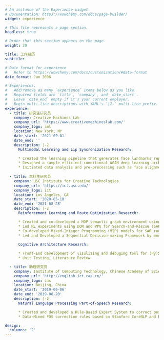 ```yaml
---
# An instance of the Experience widget.
# Documentation: https://wowchemy.com/docs/page-builder/
widget: experience

# This file represents a page section.
headless: true

# Order that this section appears on the page.
weight: 20

title: 工作经历
subtitle:

# Date format for experience
#   Refer to https://wowchemy.com/docs/customization/#date-format
date_format: Jan 2006

# Experiences.
#   Add/remove as many `experience` items below as you like.
#   Required fields are `title`, `company`, and `date_start`.
#   Leave `date_end` empty if it's your current employer.
#   Begin multi-line descriptions with YAML's `|2-` multi-line prefix.
experience:
  - title: 研究生研究员
    company: Creative Machines Lab
    company_url: 'https://www.creativemachineslab.com/'
    company_logo: cml
    location: New York, NY
    date_start: '2021-09-01'
    date_end: ''
    description: |-2
      Multimodal Learning and Lip Syncronization Research:

      * Created the learning pipeline that generates face landmarks representing facial movements based on human speed audio data
      * Designed a sample efficient conditional WGAN deep learning architecture, trained on ~6000 videos using the VoxCeleb2 dataset
      * Initiated data analysis and pre-processing such as face alignment and audio processing to reduce training time within 15 mins
        
  - title: 本科生研究员
    company: USC Institute for Creative Technologies
    company_url: 'https://ict.usc.edu/'
    company_logo: ict
    location: Los Angeles, CA
    date_start: '2020-05-18'
    date_end: '2021-08-28'
    description: |-2
      Reinforcement Learning and Route Optimization Research:

      * Created and co-developed a MDP semantic graph environment using the OpenAI Gym and NetworkX
      * Led RL experiments using DQN and PPO for Search-and-Rescue (SAR) route optimization
      * Co-developed Mixed-Integer Programming (MIP) models for SAR route planning with Google OR-Tools
      * Led and Developed a Sequential Decision-making Framework by modifying the Transformer Architecture for multi-agent SAR
  
      Cognitive Architecture Research:

      * Front-End development of visulizing and debuging tool for (Py)Sigma Cognitive Architecture
      * Unit Testing, Literature Review

  - title: 助理研究员
    company: Institute of Computing Technology, Chinese Academy of Sciences
    company_url: 'http://english.ict.cas.cn/'
    company_logo: cas
    location: Beijing, China
    date_start: '2019-06-06'
    date_end: '2019-08-20'
    description: |-2
      Natural Language Processing Part-of-Speech Research:

      * Created and developed a Rule-Based Expert System to correct pos tagging errors
      * Data-Mined POS correction rules based on Stanford CoreNLP and NLPIR-ICTCLAS

design:
  columns: '2'
---
```

